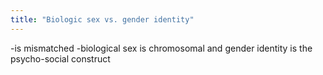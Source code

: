 ```yaml
---
title: "Biologic sex vs. gender identity"
---
```

-is mismatched
-biological sex is chromosomal and gender identity is the psycho-social construct

